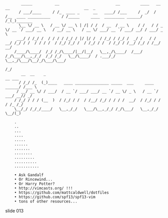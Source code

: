 
           _____          __                         __         ____   __                         __                                 __  _
          / ___/____     / /_  ____ _      __   ____/ /___     /  _/  / /__  ____ __________     / /_____     ____  _________ ______/ /_(_)_______
          \__ \/ __ \   / __ \/ __ \ | /| / /  / __  / __ \    / /   / / _ \/ __ `/ ___/ __ \   / __/ __ \   / __ \/ ___/ __ `/ ___/ __/ / ___/ _ \
         ___/ / /_/ /  / / / / /_/ / |/ |/ /  / /_/ / /_/ /  _/ /   / /  __/ /_/ / /  / / / /  / /_/ /_/ /  / /_/ / /  / /_/ / /__/ /_/ / /__/  __/
        /____/\____/  /_/ /_/\____/|__/|__/   \__,_/\____/  /___/  /_/\___/\__,_/_/  /_/ /_/   \__/\____/  / .___/_/   \__,_/\___/\__/_/\___/\___/
                                                                                                          /_/
           __  __    _                                                        __ ___
          / /_/ /_  (_)____   ____ _______________ _____  ___     ____ ______/ /___ \
         / __/ __ \/ / ___/  / __ `/ ___/ ___/ __ `/ __ \/ _ \   / __ `/ ___/ __// _/
        / /_/ / / / (__  )  / /_/ / /  / /__/ /_/ / / / /  __/  / /_/ / /  / /_ /_/
        \__/_/ /_/_/____/   \__,_/_/   \___/\__,_/_/ /_/\___/   \__,_/_/   \__/(_)

        .
        ..
        ...
        ....
        .....
        ......
        .......
        ........
        .........
        ..........
        ...........

        • Ask Gandalf
        • Or Rincewind...
        • Or Harry Potter?
        • http://vimcasts.org/ !!!
        • https://github.com/mattcaldwell/dotfiles
        • https://github.com/spf13/spf13-vim
        • tons of other resources...















































































slide 013
